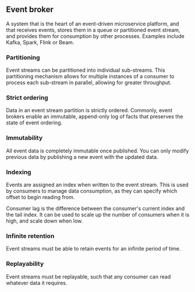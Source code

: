 ## Event broker

A system that is the heart of an event-driven microservice platform, and that receives events, stores them in a queue or partitioned event stream, and provides them for consumption by other processes. Examples include Kafka, Spark, Flink or Beam.

### Partitioning

Event streams can be partitioned into individual sub-streams. This partitioning mechanism allows for multiple instances of a consumer to process each sub-stream in parallel, allowing for greater throughput.

### Strict ordering

Data in an event stream partition is strictly ordered. Commonly, event brokers enable an immutable, append-only log of facts that preserves the state of event ordering.

### Immutability

All event data is completely immutable once published. You can only modify previous data by publishing a new event with the updated data.

### Indexing

Events are assigned an index when written to the event stream. This is used by consumers to manage data consumption, as they can specify which offset to begin reading from.

Consumer lag is the difference between the consumer's current index and the tail index. It can be used to scale up the number of consumers when it is high, and scale down when low.

### Infinite retention

Event streams must be able to retain events for an infinite period of time.

### Replayability

Event streams must be replayable, such that any consumer can read whatever data it requires.
